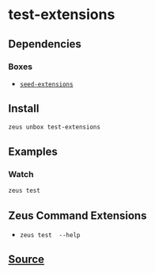 
test-extensions
====================






## Dependencies
### Boxes
* [`seed-extensions`](seed-extensions.md)




## Install
```bash
zeus unbox test-extensions
```
## Examples
### Watch 
```bash
zeus test
```

## Zeus Command Extensions
* ```zeus test  --help```







## [Source](https://github.com/liquidapps-io/zeus-sdk/tree/master/boxes/groups/core/test-extensions)